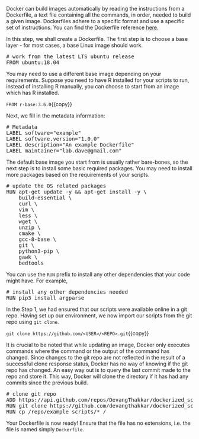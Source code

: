 Docker can build images automatically by reading the instructions from a Dockerfile, a text file containing all the commands, in order, needed to build a given image. Dockerfiles adhere to a specific format and use a specific set of instructions. You can find the Dockerfile reference [here](https://docs.docker.com/engine/reference/builder/).

In this step, we shall create a Dockerfile. The first step is to choose a base layer - for most cases, a base Linux image should work. 

<pre class="file" data-filename="Dockerfile" data-target="replace"># work from the latest LTS ubuntu release
FROM ubuntu:18.04
</pre>

You may need to use a different base image depending on your requirements. Suppose you need to have R installed for your scripts to run, instead of installing R manually, you can choose to start from an image which has R installed.

`FROM r-base:3.6.0`{{copy}}

Next, we fill in the metadata information:
<pre class="file" data-filename="Dockerfile" data-target="append"># Metadata
LABEL software="example"
LABEL software.version="1.0.0"
LABEL description="An example Dockerfile"
LABEL maintainer="lab.dave@gmail.com"
</pre>

The default base image you start from is usually rather bare-bones, so the next step is to install some basic required packages. You may need to install more packages based on the requirements of your scripts.
<pre class="file" data-filename="Dockerfile" data-target="append"># update the OS related packages
RUN apt-get update -y && apt-get install -y \
    build-essential \
    curl \
    vim \
    less \
    wget \
    unzip \
    cmake \
    gcc-8-base \
    git \
    python3-pip \
    gawk \
    bedtools
</pre>

You can use the `RUN` prefix to install any other dependencies that your code might have. For example,
<pre class="file" data-filename="Dockerfile" data-target="append"># install any other dependencies needed
RUN pip3 install argparse
</pre>

In the Step 1, we had ensured that our scripts were available online in a git repo. Having set up our environment, we now import our scripts from the git repo using `git clone`.

`git clone https://github.com/<USER>/<REPO>.git`{{copy}}

It is crucial to be noted that while updating an image, Docker only executes commands where the command or the output of the command has changed. Since changes to the git repo are not reflected in the result of a successful clone response status, Docker has no way of knowing if the git repo has changed. An easy way out is to query the last commit made to the repo and store it. This way, Docker will clone the directory if it has had any commits since the previous build.

<pre class="file" data-filename="Dockerfile" data-target="append"># clone git repo
ADD https://api.github.com/repos/DevangThakkar/dockerized_scripts/git/refs/heads/ version.json
RUN git clone https://github.com/devangthakkar/dockerized_scripts.git /repo
RUN cp /repo/example_scripts/* /
</pre>

Your Dockerfile is now ready! Ensure that the file has no extensions, i.e. the file is named simply `Dockerfile`.